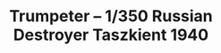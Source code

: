 ---
layout: product
title: "Trumpeter – 1/350 Russian Destroyer Taszkient 1940"
price: "5900" 
desc: "N/A"
img_path: "/assets/img/TRU05356.webp"
brand: "N/A"
available: false
special_offer: false
new: false
soon: false
cat: "010000"
subcat: "013400"
subsubcat: "0N/A"
sifra: "TRU05356"
popular: false
spec: false
---